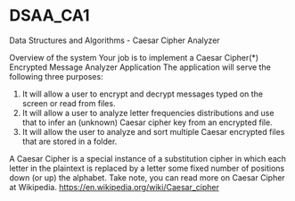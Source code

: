 # DSAA_CA1
Data Structures and Algorithms - Caesar Cipher Analyzer

Overview of the system 
Your job is to implement a Caesar Cipher(*) Encrypted Message Analyzer Application
The application will serve the following three purposes:
1. It will allow a user to encrypt and decrypt messages typed on the screen or read 
from files.
2. It will allow a user to analyze letter frequencies distributions and use that to infer 
an (unknown) Caesar cipher key from an encrypted file.
3. It will allow the user to analyze and sort multiple Caesar encrypted files that are 
stored in a folder.

A Caesar Cipher is a special instance of a substitution cipher in which each letter in the plaintext is 
replaced by a letter some fixed number of positions down (or up) the alphabet. Take note, you can read 
more on Caesar Cipher at Wikipedia.
https://en.wikipedia.org/wiki/Caesar_cipher
